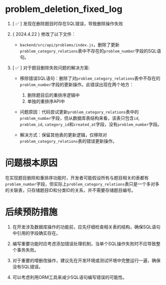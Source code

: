 # problem_deletion_fixed_log

1. [ ✅ ] 发现在删除题目时存在SQL错误，导致删除操作失败

2. { 2024.4.22 } 修改了以下文件：
   - `backend/src/api/problems/index.js`，删除了更新`problem_category_relations`表中不存在的`problem_number`字段的SQL语句。

3. [ ✅ ] 对于题目删除失败问题的解决方案:

   - 移除错误SQL语句：删除了对`problem_category_relations`表中不存在的`problem_number`字段的更新操作。此错误出现在两个地方：
     1. 删除题目后的重排序逻辑中
     2. 单独的重排序API中

   - 问题原因：代码尝试更新`problem_category_relations`表中的`problem_number`字段，但从数据库表结构来看，该表只包含`id`, `problem_id`, `category_id`和`created_at`字段，没有`problem_number`字段。

   - 解决方式：保留其他表的更新逻辑，仅移除对`problem_category_relations`表的错误更新操作。

# 问题根本原因

在实现题目删除和重排序功能时，开发者可能假设所有与题目相关的表都有`problem_number`字段，但实际上`problem_category_relations`表只是一个多对多的关联表，只存储题目ID和分类ID的关系，并不需要存储题目编号。

# 后续预防措施

1. 在开发涉及数据库操作的功能前，应先仔细检查相关表的结构，确保SQL语句中引用的字段确实存在。

2. 编写重要功能时应考虑添加错误处理机制，当单个SQL操作失败时不应导致整个事务失败。

3. 对于重要的增删改操作，建议先在开发环境或测试环境中完整运行一遍，确保没有SQL错误。

4. 可以考虑利用ORM工具来减少SQL语句编写错误的可能性。 